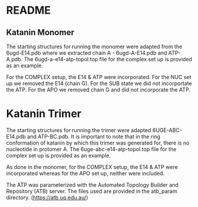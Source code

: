 # README
## Katanin Monomer
The starting structures for running the monomer were adapted from the 6ugd-E14.pdb where we extracted chain A - 6ugd-A-E14.pdb and ATP-A.pdb. The 6ugd-a-e14-atp-topol.top file for the complex set up is provided as an example.

For the COMPLEX setup, the E14 & ATP were incorporated. For the NUC set up we removed the E14 (chain G). For the SUB state we did not incorportate the ATP. For the APO we removed chain G and did not incorporate the ATP.

# Katanin Trimer
The starting structures for running the trimer were adapted 6UGE-ABC-E14.pdb and ATP-BC.pdb. It is important to note that in the ring conformation of katanin by which this trimer was generated for, there is no nucleotide in protomer A. The 6uge-abc-e14-atp-topol.top file for the complex set up is provided as an example. 

As done in the monomer, for the COMPLEX setup, the E14 & ATP were incorporated whereas for the APO set up, neither were included.

The ATP was parameterized with the Automated Topology Builder and Repository (ATB) server. The files used are provided in the atb_param directory. (https://atb.uq.edu.au/)
